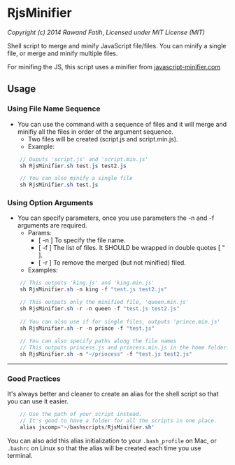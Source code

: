 # RjsMinifier
_Copyright (c) 2014 Rawand Fatih_, 
_Licensed under MIT License (MIT)_

Shell script to merge and minify JavaScript file/files.
You can minify a single file, or merge and minify multiple files.

For minifing the JS, this script uses a minifier from [javascript-minifier.com](http://javascript-minifier.com/)

Usage
------------
### Using File Name Sequence
- You can use the command with a sequence of files and it will merge and minifiy all the files in order of the argument sequence.
  - Two files will be created (script.js and script.min.js).
  - Example:
```csharp
    // Ouputs 'script.js' and 'script.min.js'
    sh RjsMinifier.sh test.js test2.js

    // You can also minify a single file
    sh RjsMinifier.sh test.js
```
### Using Option Arguments
- You can specify parameters, once you use parameters the -n and -f arguments are required.
  - Params:
    - [ -n ] To specify the file name.
    - [ -f ] The list of files. It SHOULD be wrapped in double quotes [ " ].
    - [ -r ] To remove the merged (but not minified) filed.
  - Examples:
```csharp
    // This outputs 'king.js' and 'king.min.js'
    sh RjsMinifier.sh -n king -f "test.js test2.js"

    // This outputs only the minified file, 'queen.min.js'
    sh RjsMinifier.sh -r -n queen -f "test.js test2.js"
    
    // You can also use if for single files, outputs 'prince.min.js'
    sh RjsMinifier.sh -r -n prince -f "test.js"
    
    // You can also specify paths along the file names
    // This outputs princess.js and princess.min.js in the home folder.
    sh RjsMinifier.sh -n "~/princess" -f "test.js test2.js"
```
------------

### Good Practices
It's always better and cleaner to create an alias for the shell script so that you can use it easier.
```csharp
    // Use the path of your script instead.
    // It's good to have a folder for all the scripts in one place.
    alias jscomp='~/bashscripts/RjsMinifier.sh'
```
You can also add this alias initialization to your `.bash_profile` on Mac, or `.bashrc` on Linux so that the alias will be created each time you use terminal.
